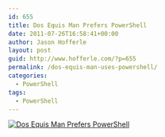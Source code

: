 ```yaml
---
id: 655
title: Dos Equis Man Prefers PowerShell
date: 2011-07-26T16:58:41+00:00
author: Jason Hofferle
layout: post
guid: http://www.hofferle.com/?p=655
permalink: /dos-equis-man-uses-powershell/
categories:
  - PowerShell
tags:
  - PowerShell
---
```

[<img src="/assets/img/dos_equis_powersell1.jpg" alt="Dos Equis Man Prefers PowerShell" title="Dos Equis Man Prefers PowerShell" width="430" height="539" class="alignnone size-full wp-image-662" srcset="https://www.hofferle.com/wp-content/uploads/2011/07/dos_equis_powersell1.jpg 430w, https://www.hofferle.com/wp-content/uploads/2011/07/dos_equis_powersell1-239x300.jpg 239w" sizes="(max-width: 430px) 100vw, 430px" />](/assets/img/dos_equis_powersell1.jpg)